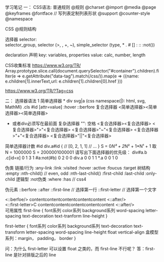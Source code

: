 学习笔记
一：
CSS语法: 普通规则
@规则
@charset
@import
@media
@page
@keyframes
@fontface // 写列表定制列表形状
@support
@counter-style
@namespace

CSS @规则结构

选择器 selector:  
selector_group, 
selector (>, <sp>, +, ~), 
simple_selector (type, * . # [] : :: :not())

declaration
声明
key: variables, properties
value: calc, number, length

CSS收集标准
https://www.w3.org/TR/
Array.prototype.slice.call(document.querySelector("#container").children).filter(e => e.getAttribute("data-tag").match(/css/)).map(e => ({name: e.children[1].innerText,url: e.children[1].children[0].href }))

https://www.w3.org/TR/?Tag=css


二：
选择器语法
1 简单选择器
*
div svg|a (css namespace(|): html, svg, MathMl)
.cls
#id
[attr=value]
:hover
::berfore
复合选择器
<简单选择器><简单选择器><简单选择器>
* 或者div必须写在最前面
复杂选择器
"<sp>": 空格
<复合选择器><sp><复合选择器>
<复合选择器>">"<复合选择器>
<复合选择器>"~"<复合选择器>
<复合选择器>"+"<复合选择器>
<复合选择器>"||"<复合选择器>

简单选择器计数
#id div.a#id {  // [0, 2, 1, 1]
  // ...
}
S = 0*N³ + 2*N² + 1*N¹ + 1
取N = 1000000
S = 2000001000001
请写出下面选择器的优先级：
div#a.b .c[id=x]  0 1 3 1 
#a:not(#b)  0 2 0 0 
div.a  0 0 1 1
*.a  0 0 1 0 

伪类
链接/行为
:any-link
:link :visited
:hover
:active
:foucus
:target
树结构
:empty
:nth-child() // even, odd
:nth-last-child()
:first-child :last-child :only-child
逻辑型
:not伪类
:where :has // css4

伪元素
::berfore
::after
::first-line // 选择第一行
::first-letter // 选择第一个文字

<div>
  <::berfoe/>
    contentcontentcontentcontentcontent
  <::after/>
</div>
<div>
  <::first-letter>C</::first-letter>
    contentcontentcontentcontentcontent
  <::after/>
</div>
可用属性
first-line 
{
  font系列
  color系列
  background系列
  word-spacing
  letter-spacing
  text-decoration
  text-tranform
  line-height
}

first-letter
{
  font系列
  color系列
  background系列
  text-decoration
  text-transform
  letter-spacing
  word-spacing
  line-height
  float
  vertical-align
  盒模型系列：margin， padding， border
}


问：为什么 first-letter 可以设置 float 之类的，而 first-line 不行呢？
答：first-line 是针对排版之后的 line


